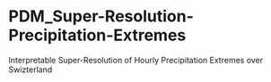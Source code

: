 # PDM_Super-Resolution-Precipitation-Extremes
Interpretable Super-Resolution of Hourly Precipitation Extremes over Swizterland 
